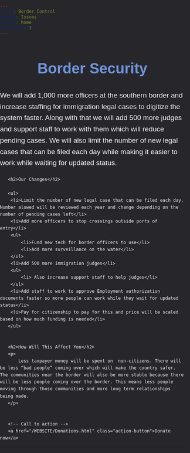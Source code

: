 ```yaml
---
title: Border Control
parent: Issues
layout: home
nav_order: 3
---
```

<html lang="en">
<head>
   <meta charset="UTF-8">
   <meta name="viewport" content="width=device-width, initial-scale=1.0">
   <title>Border Control</title>
   <style>
       body, html {
           margin: 0;
           padding: 0;
           font-family: Arial, sans-serif;
           background-color: #27262b;
           color: #f4f2f8;
           line-height: 1.6;
       }


       .content-container {
           max-width: 1000px;
           margin: 40px auto;
           padding: 20px;
           background-color: #27262b;
           border-radius: 10px;
           box-shadow: 0 2px 10px rgba(0, 0, 0, 0.1);
       }


       h1 {
           color: #7095DB;
           font-size: 2.5rem;
           text-align: center;
       }


       h2 {
           color: #4CAF50;
           font-size: 2rem;
           margin-top: 30px;
       }


       p {
           font-size: 1.2rem;
           margin-bottom: 20px;
       }


       ul, li {
           font-size: 1.1rem;
           margin-bottom: 10px;
           padding-left: 20px;
       }


       ul ul {
           margin-top: 10px;
           padding-left: 20px;
       }


       /* Styling for key terms */
       strong {
           color: #1D998D;
       }


       /* Buttons for action items */
       .action-button {
           display: inline-block;
           background-color: #4CAF50;
           color: white;
           padding: 10px 20px;
           text-decoration: none;
           border-radius: 5px;
           margin-top: 20px;
       }


       .action-button:hover {
           background-color: #45a049;
       }
   </style>
</head>
<body>


   <div class="content-container">
       <h1>Border Security</h1>
       <p>
           We will add 1,000 more officers at the southern border and increase staffing for immigration legal cases to digitize the system faster. Along with that we will add 500 more judges and support staff to work with them which will reduce pending cases. We will also limit the number of new legal cases that can be filed each day while making it easier to work while waiting for updated status.
       </p>


       <h2>Our Changes</h2>
       
       <ul>
		<li>Limit the number of new legal case that can be filed each day. Number alowed will be reviewed each year and change depending on the number of pending cases left</li>
		<li>Add more officers to stop crossings outside ports of entry</li>
		<ul>
            <li>Fund new tech for border officers to use</li>
		    <li>Add more surveillance on the water</li>
        </ul>
        <li>Add 500 more immigration judges</li>
        <ul>
            <li> Also increase support staff to help judges</li>
        </ul>
        <li>Add staff to work to approve Employment authorization documents faster so more people can work while they wait for updated status</li>
        <li>Pay for citizenship to pay for this and price will be scaled based on how much funding is needed</li>
       </ul>


       <h2>How Will This Affect You</h2>
       <p>
           Less taxpayer money will be spent on  non-citizens. There will be less “bad people” coming over which will make the country safer. The communities near the border will also be more stable because there will be less people coming over the border. This means less people moving through those communities and more long term relationships being made. 
       </p>


       <!-- Call to action -->
       <a href="/WEBSITE/Donations.html" class="action-button">Donate now</a>
   </div>


</body>
</html>


----


